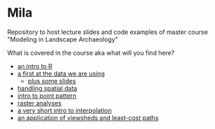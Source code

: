 # Mila

Repository to host lecture slides and code examples of master course "Modeling in Landscape Archaeology"

What is covered in the course aka what will you find here? 

- [an intro to R](html/00_Intro_R.html)
- [a first at the data we are using](html/01_Inspect_data_and_ask_questions.html)
    - [plus some slides](html/01_Inspect_data_and_ask_questions_slides.html)
- [handling spatial data](html/02_Spatial_Data.html)
- [intro to point pattern](html/03_PointPattern.html)
- [raster analyses](html/04_Raster_analysis.html)
- [a very short intro to interpolation](html/05_Interpolation.html)
- [an application of viewsheds and least-cost paths](html/06_Viewshed_ShortestPath.html)


